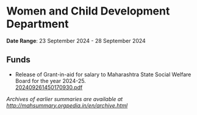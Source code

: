 # Women and Child Development Department

**Date Range**: 23 September 2024 - 28 September 2024


## Funds
- Release of Grant-in-aid for salary to Maharashtra State Social Welfare Board for the year 2024-25.\
  [202409261450170930.pdf](https://gr.maharashtra.gov.in/Site/Upload/Government%20Resolutions/English/202409261450170930.pdf)


*Archives of earlier summaries are available at http://mahsummary.orgpedia.in/en/archive.html*